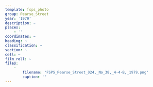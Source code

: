 ```yaml
---
template: fsps_photo
group: Pearse_Street
year: '1979'
description: ~
places:
    - ''
coordinates: ~
heading: ~
classification: ~
section: ~
cell: ~
film_roll: ~
files:
    -
        filename: 'FSPS_Pearse_Street_024,_No_38,_4-4-B,_1979.png'
        caption: ''
---
```

